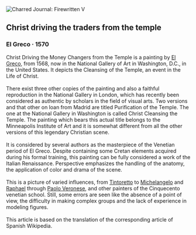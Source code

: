 <div class="artwork-of-the-day">
  <div class="container">
    <div class="img-wrapper">
      <img
        src="https://uploads0.wikiart.org/images/el-greco/christ-driving-the-traders-from-the-temple-1570.jpg!Large.jpg"
        alt="Charred Journal: Firewritten V" />
    </div>
    <div class="artwork-detail">
      <div class="artwork-origin"> 
        <h2 class="artwork-name">Christ driving the traders from the temple</h2>
        <h3 class="artist">
          El Greco
                    ·  1570
        </h3>
      </div>
      <p class="description">
        <span class="artwork-description-text ng-binding" ng-bind-html="viewModel.ArtworkOfTheDay.Description | unsafe">Christ Driving the Money Changers from the Temple is a painting by <a target="_blank" href="/en/el-greco">El Greco</a>, from 1568, now in the National Gallery of Art in Washington, D.C., in the United States. It depicts the Cleansing of the Temple, an event in the Life of Christ.
<br>
<br>There exist three other copies of the painting and also a faithful reproduction in the National Gallery in London, which has recently been considered as authentic by scholars in the field of visual arts. Two versions and that other on loan from Madrid are titled Purification of the Temple. The one at the National Gallery in Washington is called Christ Cleansing the Temple. The painting which bears this actual title belongs to the Minneapolis Institute of Art and it is somewhat different from all the other versions of this legendary Christian scene.
<br>
<br>It is considered by several authors as the masterpiece of the Venetian period of El Greco. Despite containing some Cretan elements acquired during his formal training, this painting can be fully considered a work of the Italian Renaissance. Perspective emphasizes the handling of the anatomy, the application of color and drama of the scene.
<br>
<br>This is a picture of varied influences, from <a target="_blank" href="/en/tintoretto">Tintoretto</a> to <a target="_blank" href="/en/michelangelo">Michelangelo</a> and <a target="_blank" href="/en/raphael">Raphael</a> through <a target="_blank" href="/en/paolo-veronese">Paolo Veronese</a>, and other painters of the Cinquecento venetian school. Still, some errors are seen like the absence of a point of view, the difficulty in making complex groups and the lack of experience in modeling figures.
<br>
<br>This article is based on the translation of the corresponding article of Spanish Wikipedia.</span>
                        <div class="text-shadow-container" ng-show="showShadow" style=""></div>
      </p>
    </div>
  </div>

</div>
